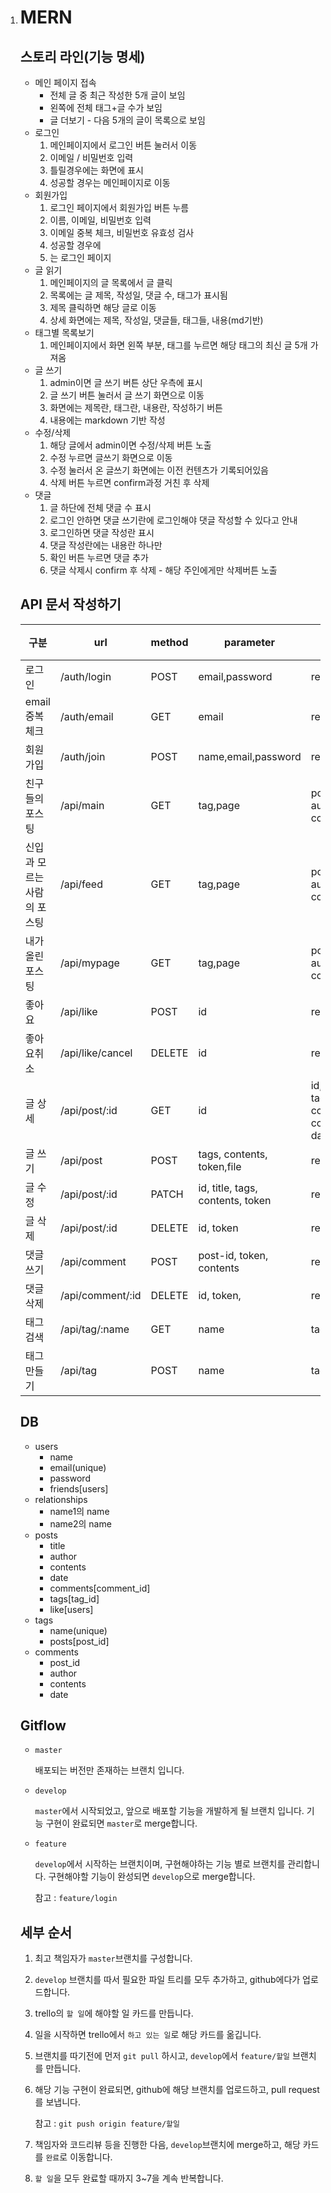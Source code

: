 1. # MERN

   ## 스토리 라인(기능 명세)

   - 메인 페이지 접속
     - 전체 글 중 최근 작성한 5개 글이 보임
     - 왼쪽에 전체 태그+글 수가 보임
     - 글 더보기 - 다음 5개의 글이 목록으로 보임
   - 로그인
     1. 메인페이지에서 로그인 버튼 눌러서 이동
     2. 이메일 / 비밀번호 입력
     3. 틀릴경우에는 화면에 표시
     4. 성공할 경우는 메인페이지로 이동
   - 회원가입
     1. 로그인 페이지에서 회원가입 버튼 누름
     2. 이름, 이메일, 비밀번호 입력
     3. 이메일 중복 체크, 비밀번호 유효성 검사
     4. 성공할 경우에
     5.  는 로그인 페이지
   - 글 읽기
     1. 메인페이지의 글 목록에서 글 클릭
     2. 목록에는 글 제목, 작성일, 댓글 수, 태그가 표시됨
     3. 제목 클릭하면 해당 글로 이동
     4. 상세 화면에는 제목, 작성일, 댓글들, 태그들, 내용(md기반)
   - 태그별 목록보기
     1. 메인페이지에서 화면 왼쪽 부분, 태그를 누르면 해당 태그의 최신 글 5개 가져옴
   - 글 쓰기
     1. admin이면 글 쓰기 버튼 상단 우측에 표시
     2. 글 쓰기 버튼 눌러서 글 쓰기 화면으로 이동
     3. 화면에는 제목란, 태그란, 내용란, 작성하기 버튼
     4. 내용에는 markdown 기반 작성
   - 수정/삭제
     1. 해당 글에서 admin이면 수정/삭제 버튼 노출
     2. 수정 누르면 글쓰기 화면으로 이동
     3. 수정 눌러서 온 글쓰기 화면에는 이전 컨텐츠가 기록되어있음
     4. 삭제 버튼 누르면 confirm과정 거친 후 삭제
   - 댓글
     1. 글 하단에 전체 댓글 수 표시
     2. 로그인 안하면 댓글 쓰기란에 로그인해야 댓글 작성할 수 있다고 안내
     3. 로그인하면 댓글 작성란 표시
     4. 댓글 작성란에는 내용란 하나만
     5. 확인 버튼 누르면 댓글 추가
     6. 댓글 삭제시 confirm 후 삭제 - 해당 주인에게만 삭제버튼 노출

   ## API 문서 작성하기

   | 구분                        | url              | method | parameter                        | response(default로 error가 포함)                             |
   | --------------------------- | ---------------- | ------ | -------------------------------- | ------------------------------------------------------------ |
   | 로그인                      | /auth/login      | POST   | email,password                   | result(B),token,admin(B)                                     |
   | email 중복체크              | /auth/email      | GET    | email                            | result(B)                                                    |
   | 회원가입                    | /auth/join       | POST   | name,email,password              | result(B)                                                    |
   | 친구들의 포스팅             | /api/main        | GET    | tag,page                         | posts[{id, title, date, author, tags, comments,like}]        |
   | 신입과 모르는 사람의 포스팅 | /api/feed        | GET    | tag,page                         | posts[{id, title, date, author, tags, comments,like}]        |
   | 내가 올린 포스팅            | /api/mypage      | GET    | tag,page                         | posts[{id, title, date, author, tags, comments}]             |
   | 좋아요                      | /api/like        | POST   | id                               | result(B)                                                    |
   | 좋아요취소                  | /api/like/cancel | DELETE | id                               | result(B)                                                    |
   | 글 상세                     | /api/post/:id    | GET    | id                               | id, title, date, author, tags[{id,name}], contents, comments[{author, date, contents,like}] |
   | 글 쓰기                     | /api/post        | POST   | tags, contents, token,file     | result(B)                                                    |
   | 글 수정                     | /api/post/:id    | PATCH  | id, title, tags, contents, token | result(B)                                                    |
   | 글 삭제                     | /api/post/:id    | DELETE | id, token                        | result(B)                                                    |
   | 댓글 쓰기                   | /api/comment     | POST   | post-id, token, contents         | result(B)                                                    |
   | 댓글 삭제                   | /api/comment/:id | DELETE | id, token,                       | result(B)                                                    |
   | 태그 검색                   | /api/tag/:name   | GET    | name                             | tag{id,name,posts}                                           |
   | 태그 만들기                 | /api/tag         | POST   | name                             | tag{id,name,posts}                                           |

   ## DB

   - users
     - name
     - email(unique)
     - password
     - friends[users]
   - relationships
     - name1의 name
     - name2의 name
   - posts
     - title
     - author
     - contents
     - date
     - comments[comment_id]
     - tags[tag_id]
     - like[users]
   - tags
     - name(unique)
     - posts[post_id]
   - comments
     - post_id
     - author
     - contents
     - date

   ## Gitflow

   - `master`

     배포되는 버전만 존재하는 브랜치 입니다.

   - `develop`

     `master`에서 시작되었고, 앞으로 배포할 기능을 개발하게 될 브랜치 입니다. 기능 구현이 완료되면 `master`로 merge합니다.

   - `feature`

     `develop`에서 시작하는 브랜치이며, 구현해야하는 기능 별로 브랜치를 관리합니다. 구현해야할 기능이 완성되면 `develop`으로 merge합니다.

     참고 : `feature/login`

   ## 세부 순서

   1. 최고 책임자가 `master`브랜치를 구성합니다.

   2. `develop` 브랜치를 따서 필요한 파일 트리를 모두 추가하고, github에다가 업로드합니다.

   3. trello의 `할 일`에 해야할 일 카드를 만듭니다.

   4. 일을 시작하면 trello에서 `하고 있는 일`로 해당 카드를 옮깁니다.

   5. 브랜치를 따기전에 먼저 `git pull` 하시고, `develop`에서 `feature/할일` 브랜치를 만듭니다.

   6. 해당 기능 구현이 완료되면, github에 해당 브랜치를 업로드하고, pull request를 보냅니다.

      참고 : `git push origin feature/할일`

   7. 책임자와 코드리뷰 등을 진행한 다음, `develop`브랜치에 merge하고, 해당 카드를 `완료`로 이동합니다.

   8. `할 일`을 모두 완료할 때까지 3~7을 계속 반복합니다.

      
